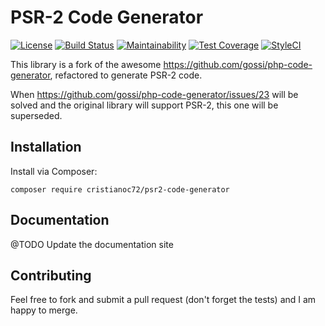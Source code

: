 # PSR-2 Code Generator

[![License](https://img.shields.io/badge/License-Apache%202.0-blue.svg)](https://opensource.org/licenses/Apache-2.0)
[![Build Status](https://travis-ci.org/cristianoc72/psr2-code-generator.svg?branch=master)](https://travis-ci.org/cristianoc72/psr2-code-generator)
[![Maintainability](https://api.codeclimate.com/v1/badges/aa8d57cef69166ace691/maintainability)](https://codeclimate.com/github/cristianoc72/psr2-code-generator/maintainability)
[![Test Coverage](https://api.codeclimate.com/v1/badges/aa8d57cef69166ace691/test_coverage)](https://codeclimate.com/github/cristianoc72/psr2-code-generator/test_coverage)
[![StyleCI](https://styleci.io/repos/120793787/shield?branch=master)](https://styleci.io/repos/120793787)

This library is a fork of the awesome https://github.com/gossi/php-code-generator, refactored to generate PSR-2 code.

When https://github.com/gossi/php-code-generator/issues/23 will be solved and the original library will support PSR-2,
this one will be superseded. 

## Installation

Install via Composer:

```
composer require cristianoc72/psr2-code-generator
```

## Documentation

@TODO Update the documentation site

## Contributing

Feel free to fork and submit a pull request (don't forget the tests) and I am happy to merge.
